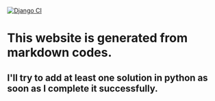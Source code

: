 [![Django CI](https://github.com/goldendevuz/42-arena-solutions/actions/workflows/ci.yml/badge.svg?branch=main)](https://github.com/goldendevuz/42-arena-solutions/blob/main/.github/workflows/ci.yml)

# This website is generated from markdown codes.
## I'll try to add at least one solution in python as soon as I complete it successfully.